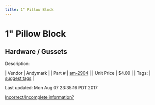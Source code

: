 ```yaml
---
title: 1" Pillow Block
---
```


# 1" Pillow Block
## Hardware / Gussets
Description: 	 

| Vendor | Andymark | 
| Part # | [am-2904](http://www.andymark.com/product-p/am-2904.htm) | 
| Unit Price | $4.00 | 
| Tags: | [suggest tags](https://docs.google.com/forms/d/e/1FAIpQLSeWyY8v3RgOty-MyWmh9U0iivNYN_molChYyS-0U-o-kOAv_g/viewform) | 

Last updated: Mon Aug 07 23:35:16 PDT 2017

 [Incorrect/Incomplete information?](https://docs.google.com/forms/d/e/1FAIpQLSeWyY8v3RgOty-MyWmh9U0iivNYN_molChYyS-0U-o-kOAv_g/viewform)